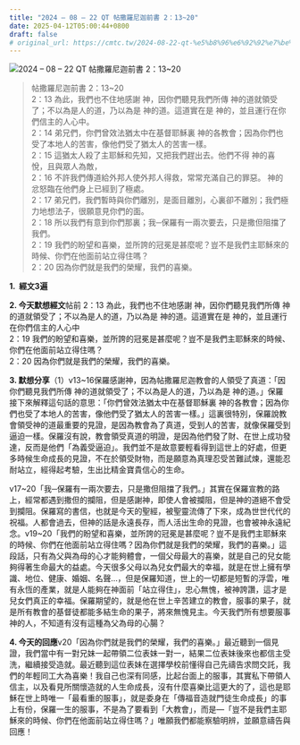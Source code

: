 ```yaml
---
title: "2024 – 08 – 22 QT 帖撒羅尼迦前書 2：13~20"
date: 2025-04-12T05:00:44+0800
draft: false
# original_url: https://cmtc.tw/2024-08-22-qt-%e5%b8%96%e6%92%92%e7%be%85%e5%b0%bc%e8%bf%a6%e5%89%8d%e6%9b%b8-2%ef%bc%9a1320
---
```


![2024 – 08 – 22 QT 帖撒羅尼迦前書 2：13~20](/images/qt.jpg  "2024 – 08 – 22 QT 帖撒羅尼迦前書 2：13~20")

> 帖撒羅尼迦前書 2：13~20  
> 2：13 為此，我們也不住地感謝 神，因你們聽見我們所傳 神的道就領受了；不以為是人的道，乃以為是 神的道。這道實在是 神的，並且運行在你們信主的人心中。  
> 2：14 弟兄們，你們曾效法猶太中在基督耶穌裏 神的各教會；因為你們也受了本地人的苦害，像他們受了猶太人的苦害一樣。  
> 2：15 這猶太人殺了主耶穌和先知，又把我們趕出去。他們不得 神的喜悅，且與眾人為敵，  
> 2：16 不許我們傳道給外邦人使外邦人得救，常常充滿自己的罪惡。 神的忿怒臨在他們身上已經到了極處。  
> 2：17 弟兄們，我們暫時與你們離別，是面目離別，心裏卻不離別；我們極力地想法子，很願意見你們的面。  
> 2：18 所以我們有意到你們那裏；我─保羅有一兩次要去，只是撒但阻擋了我們。  
> 2：19 我們的盼望和喜樂，並所誇的冠冕是甚麼呢？豈不是我們主耶穌來的時候、你們在他面前站立得住嗎？  
> 2：20 因為你們就是我們的榮耀，我們的喜樂。

**1.  經文3遍**

**2. 今天默想經文**帖前 2：13 為此，我們也不住地感謝 神，因你們聽見我們所傳 神的道就領受了；不以為是人的道，乃以為是 神的道。這道實在是 神的，並且運行在你們信主的人心中  
2：19 我們的盼望和喜樂，並所誇的冠冕是甚麼呢？豈不是我們主耶穌來的時候、你們在他面前站立得住嗎？  
2：20 因為你們就是我們的榮耀，我們的喜樂。

**3. 默想分享**（1）v13~16保羅感謝神，因為帖撒羅尼迦教會的人領受了真道：「因你們聽見我們所傳 神的道就領受了；不以為是人的道，乃以為是 神的道。」保羅接下來解釋這句話的意思：「你們曾效法猶太中在基督耶穌裏 神的各教會；因為你們也受了本地人的苦害，像他們受了猶太人的苦害一樣。」這裏很特別，保羅說教會領受神的道最重要的見證，是因為教會為了真道，受到人的苦害，就像保羅受到逼迫一樣。保羅沒有說，教會領受真道的明證，是因為他們發了財、在世上成功發達，反而是他們「為義受逼迫」。我們並不是故意要輕看得到這世上的好處，但更多時候生命成長的見證，不在於領受財物，而是願意為真理忍受苦難試煉，還能忍耐站立，經得起考驗，生出比精金寶貴信心的生命。

v17~20「我─保羅有一兩次要去，只是撒但阻擋了我們。」其實在保羅宣教的路上，經常都遇到撒但的攔阻，但是感謝神，即使人會被攔阻，但是神的道絕不會受到攔阻。保羅寫的書信，也就是今天的聖經，被聖靈流傳了下來，成為世世代代的祝福。人都會過去，但神的話是永遠長存，而人活出生命的見證，也會被神永遠紀念。v19~20「我們的盼望和喜樂，並所誇的冠冕是甚麼呢？豈不是我們主耶穌來的時候、你們在他面前站立得住嗎？因為你們就是我們的榮耀，我們的喜樂。」這段話，只有為父與為母的心才能夠體會，一個父母最大的喜樂，就是自己的兒女能夠得著生命最大的益處。今天很多父母以為兒女們最大的幸福，就是在世上擁有學識、地位、健康、婚姻、名聲…，但是保羅知道，世上的一切都是短暫的浮雲，唯有永恆的產業，就是人能夠在神面前「站立得住」，忠心無愧，被神誇讚，這才是兒女們真正的幸福。保羅期望的，就是他在世上辛苦建立的教會，服事的果子，就是所有教會的基督徒都能多結生命的果子，將來無愧見主。今天我們所有想要服事神的人，不知道有沒有這種為父為母的心腸？

**4. 今天的回應**v20「因為你們就是我們的榮耀，我們的喜樂。」最近聽到一個見證，我們當中有一對兄妹一起帶領二位表妹一對一，結果二位表妹後來也都信主受洗，繼續接受造就。最近聽到這位表妹在選擇學校前懂得自己先禱告求問交託，我們的年輕同工大為喜樂！我自己也深有同感，比起台面上的服事，其實私下帶領人信主，以及看見所關懷造就的人生命成長，沒有什麼喜樂比這更大的了，這也是耶穌在世上時唯一「最看重的服事」，就是委身在「傳福音造就門徒生命成長」的事上有份，保羅一生的服事，不是為了要看到「大教會」，而是—「豈不是我們主耶穌來的時候、你們在他面前站立得住嗎？」唯願我們都能察驗明辨，並願意禱告與回應！